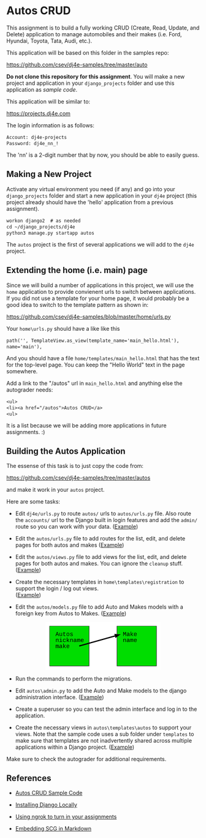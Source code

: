 Autos CRUD
==========

This assignment is to build a fully working CRUD (Create, Read, Update, and Delete)
application to manage automobiles and their makes (i.e. Ford, Hyundai, Toyota,
Tata, Audi, etc.).

This application will be based on this folder in the samples repo:

https://github.com/csev/dj4e-samples/tree/master/auto

**Do not clone this repository for this assignment**.  You will make a new
project and application in your `django_projects` folder and use this application
as *sample code*.

This application will be similar to:

https://projects.dj4e.com

The login information is as follows:

    Account: dj4e-projects
    Password: dj4e_nn_!

The 'nn' is a 2-digit number that by now, you should be able to easily guess.

Making a New Project
--------------------

Activate any virtual environment you need (if any) and go into your `django_projects` folder
and start a new application in your `dj4e` project (this project already should have the 'hello'
application from a previous assignment).

    workon django2  # as needed
    cd ~/django_projects/dj4e
    python3 manage.py startapp autos

The `autos` project is the first of several applications we will add to the `dj4e` project.

Extending the home (i.e. main) page
-----------------------------------

Since we will build a number of applications in this project, we will use the `home`
application to provide convienent urls to switch between applications.   If you did
not use a template for your home page, it would probably be a good idea to switch
to the template pattern as shown in:

https://github.com/csev/dj4e-samples/blob/master/home/urls.py

Your `home\urls.py` should have a like like this

    path('', TemplateView.as_view(template_name='main_hello.html'), name='main'),

And you should have a file `home/templates/main_hello.html` that has the text for the top-level page.
You can keep the "Hello World" text in the page somewhere.

Add a link to the "/autos" url in `main_hello.html` and anything else the autograder needs:

    <ul>
    <li><a href="/autos">Autos CRUD</a>
    <ul>

It is a list because we will be adding more applications in future assignments. :)

Building the Autos Application
------------------------------

The essense of this task is to just copy the code from:

https://github.com/csev/dj4e-samples/tree/master/autos

and make it work in your `autos` project.

Here are some tasks:

* Edit `dj4e/urls.py` to route `autos/` urls to `autos/urls.py` file.  Also route the `accounts/` url to the 
Django built in login features and add the `admin/` route so you can work with your data.
(<a href="https://github.com/csev/dj4e-samples/blob/master/dj4e-samples/urls.py" target="_blank">Example</a>)

* Edit the `autos/urls.py` file to add routes for the list, edit, and delete pages for both autos and makes
(<a href="https://github.com/csev/dj4e-samples/blob/master/autos/urls.py" target="_blank">Example</a>)

* Edit the `autos/views.py` file to add views for the list, edit, and delete pages for both autos and makes.
You can ignore the `cleanup` stuff.
(<a href="https://github.com/csev/dj4e-samples/blob/master/autos/views.py" target="_blank">Example</a>)

* Create the necessary templates in `home\templates\registration` to support the login / log out views.  
(<a href="https://github.com/csev/dj4e-samples/blob/master/home/templates" target="_blank">Example</a>)

* Edit the `autos/models.py` file to add Auto and Makes models with a foreign key from Autos to Makes.
(<a href="https://github.com/csev/dj4e-samples/blob/master/autos/urls.py" target="_blank">Example</a>)

<img src="svg/auto_model.svg" alt="A data model diagram showing Autos and Makes" style="display: block; margin-left: auto; margin-right: auto;align: center; max-width: 300px;">

* Run the commands to perform the migrations.  

* Edit `autos\admin.py` to add the Auto and Make models to the django administration interface.
(<a href="https://github.com/csev/dj4e-samples/blob/master/autos/admin.py" target="_blank">Example</a>)

* Create a superuser so you can test the admin interface
and log in to the application.

* Create the necessary views in `autos\templates\autos` to support your views.
Note that the sample code uses a sub folder under `templates` to
make sure that templates are not inadvertently shared across multiple applications within a Django project.
(<a href="https://github.com/csev/dj4e-samples/blob/master/autos/templates" target="_blank">Example</a>)

Make sure to check the autograder for additional requirements.

References
----------

* <a href="https://github.com/csev/dj4e-samples/tree/master/autos" target="_blank">Autos CRUD Sample Code</a>

* <a href="dj_install.md" target="_blank">Installing Django Locally</a>

* <a href="../ngrok" target="_blank">Using ngrok to turn in your assignments</a>

* <a href="https://stackoverflow.com/questions/13808020/include-an-svg-hosted-on-github-in-markdown" target="_blank">Embedding SCG in Markdown</a>
